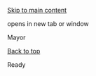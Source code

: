 [Skip to main content](https://www.pittsburghpa.gov/Resident-Services/A-Z-Frequently-Visited/Mayor#main-content)

opens in new tab or window

Mayor

[Back to top](https://www.pittsburghpa.gov/Resident-Services/A-Z-Frequently-Visited/Mayor#body-top)

Ready
